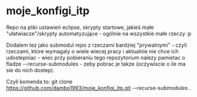# moje_konfigi_itp
Repo na pliki ustawień eclipse, skrypty startowe, jakieś małe "ułatwiacze"/skrypty automatyzujące - ogólnie na wszystkie małe rzeczy :p

Dodalem tez jako submodul repo z rzeczami bardziej "prywatnymi" - czyli rzeczami, ktore wymagaly o wiele wiecej pracy i aktualnie nie chce ich udostepniac - wiec przy pobieraniu tego repozytorium nalezy pamietac o fladze --recurse-submodules - zeby pobrac je takze (oczywiscie o ile ma sie do nich dostep).

Czyli komenda to:
git clone https://github.com/dambo1993/moje_konfigi_itp.git --recurse-submodules .

